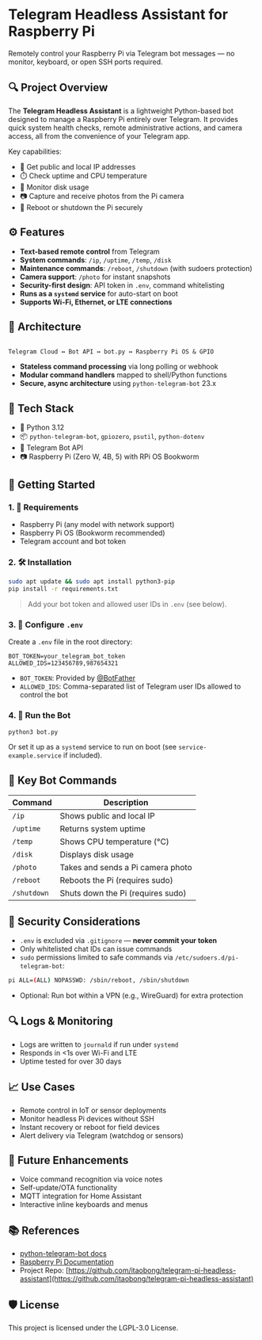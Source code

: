 # Telegram Headless Assistant for Raspberry Pi

Remotely control your Raspberry Pi via Telegram bot messages — no monitor, keyboard, or open SSH ports required.

## 🔍 Project Overview

The **Telegram Headless Assistant** is a lightweight Python-based bot designed to manage a Raspberry Pi entirely over Telegram. It provides quick system health checks, remote administrative actions, and camera access, all from the convenience of your Telegram app.

Key capabilities:

- 📡 Get public and local IP addresses
- ⏱️ Check uptime and CPU temperature
- 💾 Monitor disk usage
- 📷 Capture and receive photos from the Pi camera
- 🔁 Reboot or shutdown the Pi securely

## ⚙️ Features

- **Text-based remote control** from Telegram
- **System commands**: `/ip`, `/uptime`, `/temp`, `/disk`
- **Maintenance commands**: `/reboot`, `/shutdown` (with sudoers protection)
- **Camera support**: `/photo` for instant snapshots
- **Security-first design**: API token in `.env`, command whitelisting
- **Runs as a `systemd` service** for auto-start on boot
- **Supports Wi-Fi, Ethernet, or LTE connections**

## 📐 Architecture

```

Telegram Cloud ↔️ Bot API ↔️ bot.py ↔️ Raspberry Pi OS & GPIO

````

- **Stateless command processing** via long polling or webhook
- **Modular command handlers** mapped to shell/Python functions
- **Secure, async architecture** using `python-telegram-bot` 23.x

## 🧰 Tech Stack

- 🐍 Python 3.12
- 📦 `python-telegram-bot`, `gpiozero`, `psutil`, `python-dotenv`
- 📱 Telegram Bot API
- 📷 Raspberry Pi (Zero W, 4B, 5) with RPi OS Bookworm

## 🚀 Getting Started

### 1. 🧪 Requirements

- Raspberry Pi (any model with network support)
- Raspberry Pi OS (Bookworm recommended)
- Telegram account and bot token

### 2. 🛠️ Installation

```bash
sudo apt update && sudo apt install python3-pip
pip install -r requirements.txt
````

> Add your bot token and allowed user IDs in `.env` (see below).

### 3. 🔐 Configure `.env`

Create a `.env` file in the root directory:

```env
BOT_TOKEN=your_telegram_bot_token
ALLOWED_IDS=123456789,987654321
```

* `BOT_TOKEN`: Provided by [@BotFather](https://t.me/botfather)
* `ALLOWED_IDS`: Comma-separated list of Telegram user IDs allowed to control the bot

### 4. 🧪 Run the Bot

```bash
python3 bot.py
```

Or set it up as a `systemd` service to run on boot (see `service-example.service` if included).

## 📎 Key Bot Commands

| Command     | Description                       |
| ----------- | --------------------------------- |
| `/ip`       | Shows public and local IP         |
| `/uptime`   | Returns system uptime             |
| `/temp`     | Shows CPU temperature (°C)        |
| `/disk`     | Displays disk usage               |
| `/photo`    | Takes and sends a Pi camera photo |
| `/reboot`   | Reboots the Pi (requires sudo)    |
| `/shutdown` | Shuts down the Pi (requires sudo) |

## 🔐 Security Considerations

* `.env` is excluded via `.gitignore` — **never commit your token**
* Only whitelisted chat IDs can issue commands
* `sudo` permissions limited to safe commands via `/etc/sudoers.d/pi-telegram-bot`:

```bash
pi ALL=(ALL) NOPASSWD: /sbin/reboot, /sbin/shutdown
```

* Optional: Run bot within a VPN (e.g., WireGuard) for extra protection

## 🔍 Logs & Monitoring

* Logs are written to `journald` if run under `systemd`
* Responds in <1s over Wi-Fi and LTE
* Uptime tested for over 30 days

## 📈 Use Cases

* Remote control in IoT or sensor deployments
* Monitor headless Pi devices without SSH
* Instant recovery or reboot for field devices
* Alert delivery via Telegram (watchdog or sensors)

## 🧭 Future Enhancements

* Voice command recognition via voice notes
* Self-update/OTA functionality
* MQTT integration for Home Assistant
* Interactive inline keyboards and menus

## 📚 References

* [python-telegram-bot docs](https://docs.python-telegram-bot.org/)
* [Raspberry Pi Documentation](https://www.raspberrypi.com/documentation/)
* Project Repo: [https://github.com/itaobong/telegram-pi-headless-assistant](https://github.com/itaobong/telegram-pi-headless-assistant)


## 🛡️ License

This project is licensed under the LGPL-3.0 License.
